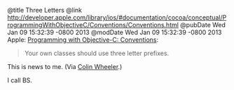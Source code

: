 @title Three Letters
@link http://developer.apple.com/library/ios/#documentation/cocoa/conceptual/ProgrammingWithObjectiveC/Conventions/Conventions.html
@pubDate Wed Jan 09 15:32:39 -0800 2013
@modDate Wed Jan 09 15:32:39 -0800 2013
Apple: <a href="http://developer.apple.com/library/ios/#documentation/cocoa/conceptual/ProgrammingWithObjectiveC/Conventions/Conventions.html">Programming with Objective-C: Conventions</a>:

>Your own classes should use three letter prefixes.

This is news to me. (Via <a href="https://alpha.app.net/cocoasamurai/post/2391389">Colin Wheeler</a>.)

I call BS.
